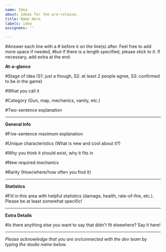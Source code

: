 ```yaml
---
name: Idea
about: Ideas for the pre-release.
title: Name Here
labels: idea
assignees: ''

---
```


#Answer each line with a # before it on the line(s) after. Feel free to add more space if needed,
#but if there is a length specified, please stick to it. If necessary, add extra at the end.

**At-a-glance**

#Stage of idea (S1: just a though, S2: at least 2 people agree, S3: confirmed to be in the game)

#What you call it

#Category (Gun, map, mechanics, vanity, etc.)

#Two-sentence explanation



---
**General Info**

#Five-sentence maximum explanation




#Unique characteristics (What is new and cool about it?)

#Why you think it should exist, why it fits in

#New required mechanics

#Rarity (How/where/how often you find it)

---
**Statistics**

#Fill in this area with helpful statistics (damage, health, rate-of-fire, etc.). Please be at least somewhat specific!

---
**Extra Details**

#Is there anything else you want to say that didn't fit elsewhere? Say it here!

---
*Please acknowledge that you are on/connected with the dev team by typing the studio name below.*
